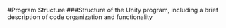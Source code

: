 #Program Structure
###Structure of the Unity program, including a brief description of code organization and functionality

